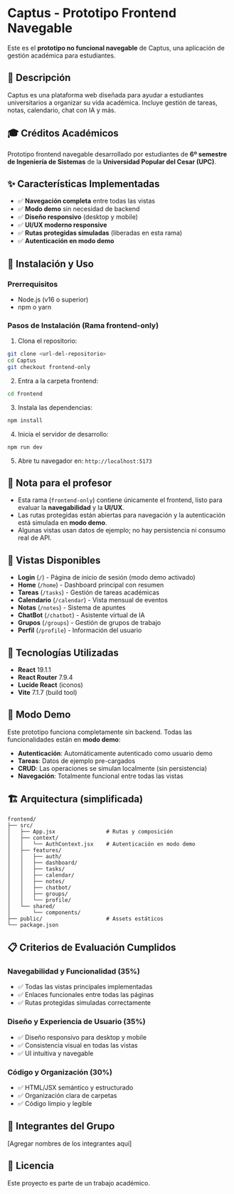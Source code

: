 # Captus - Prototipo Frontend Navegable

Este es el **prototipo no funcional navegable** de Captus, una aplicación de gestión académica para estudiantes.

## 🎯 Descripción

Captus es una plataforma web diseñada para ayudar a estudiantes universitarios a organizar su vida académica. Incluye gestión de tareas, notas, calendario, chat con IA y más.

## 🎓 Créditos Académicos

Prototipo frontend navegable desarrollado por estudiantes de **6º semestre de Ingeniería de Sistemas** de la **Universidad Popular del Cesar (UPC)**.

## ✨ Características Implementadas

- ✅ **Navegación completa** entre todas las vistas
- ✅ **Modo demo** sin necesidad de backend
- ✅ **Diseño responsivo** (desktop y mobile)
- ✅ **UI/UX moderno responsive**
- ✅ **Rutas protegidas simuladas** (liberadas en esta rama)
- ✅ **Autenticación en modo demo**

## 🚀 Instalación y Uso

### Prerrequisitos

- Node.js (v16 o superior)
- npm o yarn

### Pasos de Instalación (Rama frontend-only)

1. Clona el repositorio:
```bash
git clone <url-del-repositorio>
cd Captus
git checkout frontend-only
```

2. Entra a la carpeta frontend:
```bash
cd frontend
```

3. Instala las dependencias:
```bash
npm install
```

4. Inicia el servidor de desarrollo:
```bash
npm run dev
```

5. Abre tu navegador en: `http://localhost:5173`

## 🧭 Nota para el profesor

- Esta rama (`frontend-only`) contiene únicamente el frontend, listo para evaluar la **navegabilidad** y la **UI/UX**.
- Las rutas protegidas están abiertas para navegación y la autenticación está simulada en **modo demo**.
- Algunas vistas usan datos de ejemplo; no hay persistencia ni consumo real de API.

## 📱 Vistas Disponibles

- **Login** (`/`) - Página de inicio de sesión (modo demo activado)
- **Home** (`/home`) - Dashboard principal con resumen
- **Tareas** (`/tasks`) - Gestión de tareas académicas
- **Calendario** (`/calendar`) - Vista mensual de eventos
- **Notas** (`/notes`) - Sistema de apuntes
- **ChatBot** (`/chatbot`) - Asistente virtual de IA
- **Grupos** (`/groups`) - Gestión de grupos de trabajo
- **Perfil** (`/profile`) - Información del usuario

## 🎨 Tecnologías Utilizadas

- **React** 19.1.1
- **React Router** 7.9.4
- **Lucide React** (iconos)
- **Vite** 7.1.7 (build tool)

## 📝 Modo Demo

Este prototipo funciona completamente sin backend. Todas las funcionalidades están en **modo demo**:

- **Autenticación**: Automáticamente autenticado como usuario demo
- **Tareas**: Datos de ejemplo pre-cargados
- **CRUD**: Las operaciones se simulan localmente (sin persistencia)
- **Navegación**: Totalmente funcional entre todas las vistas

## 🏗️ Arquitectura (simplificada)

```
frontend/
├── src/
│   ├── App.jsx                # Rutas y composición
│   ├── context/
│   │   └── AuthContext.jsx    # Autenticación en modo demo
│   ├── features/
│   │   ├── auth/
│   │   ├── dashboard/
│   │   ├── tasks/
│   │   ├── calendar/
│   │   ├── notes/
│   │   ├── chatbot/
│   │   ├── groups/
│   │   └── profile/
│   └── shared/
│       └── components/
├── public/                    # Assets estáticos
└── package.json
```

## 📋 Criterios de Evaluación Cumplidos

### Navegabilidad y Funcionalidad (35%)
- ✅ Todas las vistas principales implementadas
- ✅ Enlaces funcionales entre todas las páginas
- ✅ Rutas protegidas simuladas correctamente

### Diseño y Experiencia de Usuario (35%)
- ✅ Diseño responsivo para desktop y mobile
- ✅ Consistencia visual en todas las vistas
- ✅ UI intuitiva y navegable

### Código y Organización (30%)
- ✅ HTML/JSX semántico y estructurado
- ✅ Organización clara de carpetas
- ✅ Código limpio y legible

## 👥 Integrantes del Grupo

[Agregar nombres de los integrantes aquí]

## 📄 Licencia

Este proyecto es parte de un trabajo académico.

